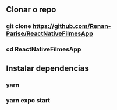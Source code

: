 ## Clonar o repo

### git clone https://github.com/Renan-Parise/ReactNativeFilmesApp

### cd ReactNativeFilmesApp

## Instalar dependencias

### yarn

### yarn expo start
